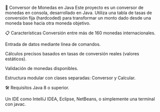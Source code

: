 💱 Conversor de Monedas en Java
Este proyecto es un conversor de monedas en consola, desarrollado en Java. Utiliza una tabla de tasas de conversión fija (hardcoded) para transformar un monto dado desde una moneda base hacia otra moneda objetivo.

📋 Características
Conversión entre más de 160 monedas internacionales.

Entrada de datos mediante línea de comandos.

Cálculos precisos basados en tasas de conversión reales (valores estáticos).

Validación de monedas disponibles.

Estructura modular con clases separadas: Conversor y Calcular.

🛠️ Requisitos
Java 8 o superior.

Un IDE como IntelliJ IDEA, Eclipse, NetBeans, o simplemente una terminal con javac.
